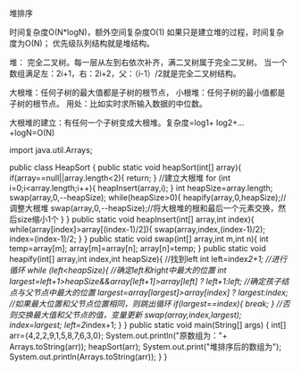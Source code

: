 堆排序

时间复杂度O(N*logN)，额外空间复杂度O(1)
如果只是建立堆的过程，时间复杂度为O(N)；
优先级队列结构就是堆结构。

堆： 完全二叉树。每一层从左到右依次补齐，满二叉树属于完全二叉树。
当一个数组满足左：2i+1，右：2i+2，父：（i-1）/2就是完全二叉树结构。

大根堆：任何子树的最大值都是子树的根节点，
小根堆：任何子树的最小值都是子树的根节点。
用处：比如实时求所输入数据的中位数。

大根堆的建立：有任何一个子树变成大根堆。复杂度=log1+ log2+… +logN=O(N)

import java.util.Arrays;

public class HeapSort {
    public static void heapSort(int[] array){
        if(array==null||array.length<2){
            return;
        }
        //建立大根堆
        for (int i=0;i<array.length;i++){
            heapInsert(array,i);
        }
        int heapSize=array.length;
        swap(array,0,--heapSize);
        while(heapSize>0){
            heapify(array,0,heapSize);//调整大根堆
            swap(array,0,--heapSize);//将大根堆的根和最后一个元素交换，然后size缩小1个
        }
    }
    public static void heapInsert(int[] array,int index){
        while(array[index]>array[(index-1)/2]){
            swap(array,index,(index-1)/2);
            index=(index-1)/2;
        }
    }
    public static void swap(int[] array,int m,int n){
        int temp=array[m];
        array[m]=array[n];
        array[n]=temp;
    }
    public static void heapify(int[] array,int index,int heapSize){
        //找到left
        int left=index*2+1;
        //进行循环
        while (left<heapSize){
            //确定left和right中最大的位置
            int largest=left+1>heapSize&&array[left+1]>array[left] ? left+1:left;
            //确定孩子结点与父节点中最大的位置
            largest=array[largest]>array[index] ? largest:index;
            //如果最大位置和父节点位置相同，则跳出循环
            if(largest==index){
                break;
            }
            //否则交换最大值和父节点的值，变量更新
            swap(array,index,largest);
            index=largest;
            left=2*index+1;
        }
    }
    public static void main(String[] args) {
        int[] arr={4,2,2,9,1,5,8,7,6,3,0};
        System.out.println("原数组为："+ Arrays.toString(arr));
        heapSort(arr);
        System.out.print("堆排序后的数组为");
        System.out.println(Arrays.toString(arr));
    }
}

